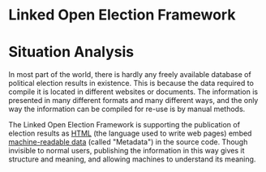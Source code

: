 # Linked Open Election Framework

# Situation Analysis
In most part of the world, there is hardly any freely available database of political election results in existence. This is because the data required to compile it is located in different websites or documents. The information is presented in many different formats and many different ways, and the only way the information can be compiled for re-use is by manual methods.

The Linked Open Election Framework is supporting the publication of election results as <span itemscope itemtype="http://schema.org/Thing" itemid="http://dbpedia.org/resource/HTML"><a href="http://en.wikipedia.org/wiki/HTML" itemprop="url"><span itemprop="name">HTML</span></a></span> (the language used to write web pages) embed <span itemscope itemtype="http://schema.org/Thing" itemid="http://dbpedia.org/resource/Machine-readable_data"><a href="http://en.wikipedia.org/wiki/Machine-readable_data" itemprop="url"><span itemprop="name">machine-readable data</span></a></span> (called "Metadata") in the source code. Though invisible to normal users, publishing the information in this way gives it structure and meaning, and allowing machines to understand its meaning.
